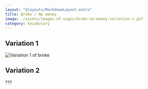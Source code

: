 ```yaml
---
layout: "@layouts/MarkdownLayout.astro"
title: Broke / No money
image: ./assets/images-of-signs/broke-no-money-variation-1.gif
category: Vocabulary
---
```


## Variation 1

![Variation 1 of broke](@signs/broke-no-money-variation-1.gif)

## Variation 2

???
